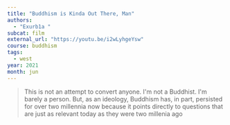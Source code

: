 ```yaml
---
title: "Buddhism is Kinda Out There, Man"
authors:
  - "Exurb1a "
subcat: film
external_url: "https://youtu.be/i2wLyhgeYsw"
course: buddhism
tags:
  - west
year: 2021
month: jun
---
```


> This is not an attempt to convert anyone.
I'm not a Buddhist. I'm barely a person.
But, as an ideology, Buddhism has, in part, persisted for over two millennia now because it points directly to questions that are just as relevant today as they were two millenia ago

